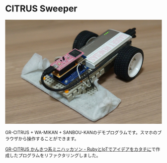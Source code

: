 # CITRUS Sweeper

![CITRUS Sweeper](https://raw.githubusercontent.com/takjn/CitrusSweeper/master/CitrusSweeper.JPG)

GR-CITRUS + WA-MIKAN + SANBOU-KANのデモプログラムです。スマホのブラウザから操作することができます。

[GR-CITRUS かんきつ系ミニハッカソン - RubyとIoTでアイデアをカタチに](https://connpass.com/event/70205/)で作成したプログラムをリファクタリングしました。

